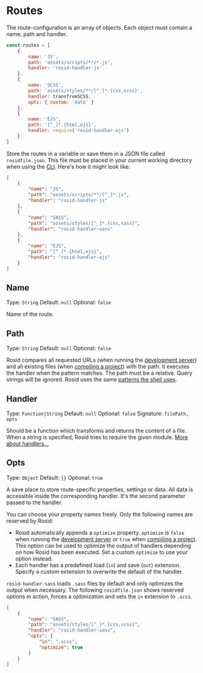# Routes

The route-configuration is an array of objects. Each object must contain a name, path and handler.

```js
const routes = [
	{
		name: 'JS',
		path: 'assets/scripts/**/*.js',
		handler: 'rosid-handler-js'
	},
	{
		name: 'SCSS',
		path: 'assets/styles/**/[^_]*.{css,scss}',
		handler: transfromSCSS,
		opts: { custom: 'data' }
	},
	{
		name: 'EJS',
		path: '[^_]*.{html,ejs}',
		handler: require('rosid-handler-ejs')
	}
]
```

Store the routes in a variable or save them in a JSON file called `rosidfile.json`. This file must be placed in your current working directory when using the [CLI](CLI.md). Here's how it might look like:

```json
[
	{
		"name": "JS",
		"path": "assets/scripts/**/[^_]*.js",
		"handler": "rosid-handler-js"
	},
	{
		"name": "SASS",
		"path": "assets/styles/[^_]*.{css,sass}",
		"handler": "rosid-handler-sass"
	},
	{
		"name": "EJS",
		"path": "[^_]*.{html,ejs}",
		"handler": "rosid-handler-ejs"
	}
]
```

## Name

Type: `String` Default: `null` Optional: `false`

Name of the route.

## Path

Type: `String` Default: `null` Optional: `false`

Rosid compares all requested URLs (when running the [development server](API.md#serve)) and all existing files (when [compiling a project](API.md#compile)) with the path. It executes the handler when the pattern matches. The path must be a relative. Query strings will be ignored. Rosid uses the same [patterns the shell uses](Patterns.md).

## Handler

Type: `Function|String` Default: `null` Optional: `false` Signature: `filePath, opts`

Should be a function which transforms and returns the content of a file. When a string is specified, Rosid tries to require the given module. [More about handlers...](Handlers.md)

## Opts

Type: `Object` Default: `{}` Optional: `true`

A save place to store route-specific properties, settings or data. All data is accessible inside the corresponding handler. It's the second parameter passed to the handler.

You can choose your property names freely. Only the following names are reserved by Rosid:

- Rosid automatically appends a `optimize` property. `optimize` is `false` when running the [development server](API.md#serve) *or* `true` when [compiling a project](API.md#compile). This option can be used to optimize the output of handlers depending on how Rosid has been executed. Set a custom `optimize` to use your option instead.
- Each handler has a predefined load (`in`) and save (`out`) extension. Specify a custom extension to overwrite the default of the handler.

`rosid-handler-sass` loads `.sass` files by default and only optimizes the output when necessary. The following `rosidfile.json` shows reserved options in action, forces a optimization and sets the `in` extension to `.scss`.

```json
[
	{
		"name": "SASS",
		"path": "assets/styles/[^_]*.{css,scss}",
		"handler": "rosid-handler-sass",
		"opts": {
			"in": ".scss",
			"optimize": true
		}
	}
]
```
